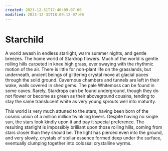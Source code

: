 ```yaml
---
created: 2023-12-31T17:46:09-07:00
modified: 2023-12-31T18:09:12-07:00
---
```


# Starchild

A world awash in endless starlight, warm summer nights, and gentle breezes. The home world of Stardrop flowers. Much of the world is gentle rolling hills carpeted in knee high grass, ever swaying with the rhythmic motion of the air. There is little for non-plant life on the grasslands, but underneath, ancient beings of glittering crystal move at glacial paces through the solid ground. Cavernous chambers and tunnels are left in their wake, walls covered in shed gems. The pale Whitemoss can be found in some caves. Rarely, Stardrops can be found underground, though they do not flower or become as green as their aboveground cousins, tending to stay the same translucent white as very young sprouts well into maturity.

This world is very much attuned to the stars, having been born of the cosmic union of a million million twinkling lovers. Despite having no single sun, the stars look kindly upon it and pay it special preference. The resulting starlight is impossibly brilliant upon those rolling hills, coming from stars closer than they should be. The light has pierced even into the ground, and very slowly, crystals of stellar essence formed deep under the surface, eventually clumping together into colossal crystalline wyrms.
